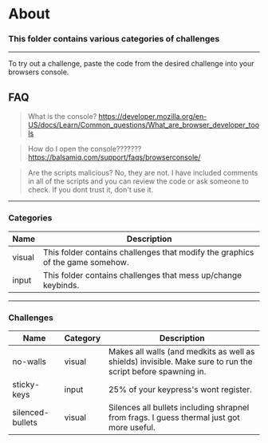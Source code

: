 # About
### This folder contains various categories of challenges
---
To try out a challenge, paste the code from the desired challenge into your browsers console.

## FAQ

> What is the console? https://developer.mozilla.org/en-US/docs/Learn/Common_questions/What_are_browser_developer_tools

> How do I open the console??????? https://balsamiq.com/support/faqs/browserconsole/

> Are the scripts malicious? No, they are not. I have included comments in all of the scripts and you can review the code or ask someone to check. If you dont trust it, don't use it.
---
### Categories
| Name | Description |
| ---  | ---         |
| visual | This folder contains challenges that modify the graphics of the game somehow. |
| input | This folder contains challenges that mess up/change keybinds. |
---
### Challenges
| Name | Category | Description |
| ---- | ---      | ---         |
| no-walls | visual | Makes all walls (and medkits as well as shields) invisible. Make sure to run the script before spawning in. |
| sticky-keys | input | 25% of your keypress's wont register. |
| silenced-bullets | visual | Silences all bullets including shrapnel from frags. I guess thermal just got more useful. |
